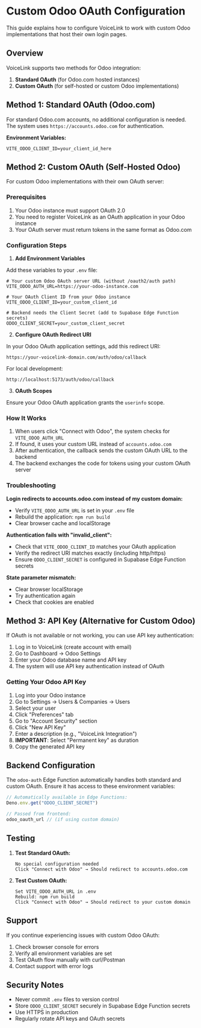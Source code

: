 # Custom Odoo OAuth Configuration

This guide explains how to configure VoiceLink to work with custom Odoo implementations that host their own login pages.

## Overview

VoiceLink supports two methods for Odoo integration:

1. **Standard OAuth** (for Odoo.com hosted instances)
2. **Custom OAuth** (for self-hosted or custom Odoo implementations)

## Method 1: Standard OAuth (Odoo.com)

For standard Odoo.com accounts, no additional configuration is needed. The system uses `https://accounts.odoo.com` for authentication.

**Environment Variables:**
```env
VITE_ODOO_CLIENT_ID=your_client_id_here
```

## Method 2: Custom OAuth (Self-Hosted Odoo)

For custom Odoo implementations with their own OAuth server:

### Prerequisites

1. Your Odoo instance must support OAuth 2.0
2. You need to register VoiceLink as an OAuth application in your Odoo instance
3. Your OAuth server must return tokens in the same format as Odoo.com

### Configuration Steps

1. **Add Environment Variables**

Add these variables to your `.env` file:

```env
# Your custom Odoo OAuth server URL (without /oauth2/auth path)
VITE_ODOO_AUTH_URL=https://your-odoo-instance.com

# Your OAuth Client ID from your Odoo instance
VITE_ODOO_CLIENT_ID=your_custom_client_id

# Backend needs the Client Secret (add to Supabase Edge Function secrets)
ODOO_CLIENT_SECRET=your_custom_client_secret
```

2. **Configure OAuth Redirect URI**

In your Odoo OAuth application settings, add this redirect URI:
```
https://your-voicelink-domain.com/auth/odoo/callback
```

For local development:
```
http://localhost:5173/auth/odoo/callback
```

3. **OAuth Scopes**

Ensure your Odoo OAuth application grants the `userinfo` scope.

### How It Works

1. When users click "Connect with Odoo", the system checks for `VITE_ODOO_AUTH_URL`
2. If found, it uses your custom URL instead of `accounts.odoo.com`
3. After authentication, the callback sends the custom OAuth URL to the backend
4. The backend exchanges the code for tokens using your custom OAuth server

### Troubleshooting

**Login redirects to accounts.odoo.com instead of my custom domain:**
- Verify `VITE_ODOO_AUTH_URL` is set in your `.env` file
- Rebuild the application: `npm run build`
- Clear browser cache and localStorage

**Authentication fails with "invalid_client":**
- Check that `VITE_ODOO_CLIENT_ID` matches your OAuth application
- Verify the redirect URI matches exactly (including http/https)
- Ensure `ODOO_CLIENT_SECRET` is configured in Supabase Edge Function secrets

**State parameter mismatch:**
- Clear browser localStorage
- Try authentication again
- Check that cookies are enabled

## Method 3: API Key (Alternative for Custom Odoo)

If OAuth is not available or not working, you can use API key authentication:

1. Log in to VoiceLink (create account with email)
2. Go to Dashboard → Odoo Settings
3. Enter your Odoo database name and API key
4. The system will use API key authentication instead of OAuth

### Getting Your Odoo API Key

1. Log into your Odoo instance
2. Go to Settings → Users & Companies → Users
3. Select your user
4. Click "Preferences" tab
5. Go to "Account Security" section
6. Click "New API Key"
7. Enter a description (e.g., "VoiceLink Integration")
8. **IMPORTANT**: Select "Permanent key" as duration
9. Copy the generated API key

## Backend Configuration

The `odoo-auth` Edge Function automatically handles both standard and custom OAuth. Ensure it has access to these environment variables:

```typescript
// Automatically available in Edge Functions:
Deno.env.get("ODOO_CLIENT_SECRET")

// Passed from frontend:
odoo_oauth_url // (if using custom domain)
```

## Testing

1. **Test Standard OAuth:**
   ```
   No special configuration needed
   Click "Connect with Odoo" → Should redirect to accounts.odoo.com
   ```

2. **Test Custom OAuth:**
   ```
   Set VITE_ODOO_AUTH_URL in .env
   Rebuild: npm run build
   Click "Connect with Odoo" → Should redirect to your custom domain
   ```

## Support

If you continue experiencing issues with custom Odoo OAuth:

1. Check browser console for errors
2. Verify all environment variables are set
3. Test OAuth flow manually with curl/Postman
4. Contact support with error logs

## Security Notes

- Never commit `.env` files to version control
- Store `ODOO_CLIENT_SECRET` securely in Supabase Edge Function secrets
- Use HTTPS in production
- Regularly rotate API keys and OAuth secrets
